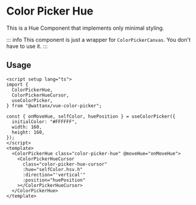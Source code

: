 # Color Picker Hue

This is a Hue Component that implements only minimal styling.

::: info
This component is just a wrapper for `ColorPickerCanvas`.
You don't have to use it.
:::

## Usage

```vue
<script setup lang="ts">
import {
  ColorPickerHue,
  ColorPickerHueCursor,
  useColorPicker,
} from "@wattanx/vue-color-picker";

const { onMoveHue, selfColor, huePosition } = useColorPicker({
  initialColor: "#FFFFFF",
  width: 160,
  height: 160,
});
</script>
<template>
  <ColorPickerHue class="color-picker-hue" @moveHue="onMoveHue">
    <ColorPickerHueCursor
      class="color-picker-hue-cursor"
      :hue="selfColor.hsv.h"
      :direction="'vertical'"
      :position="huePosition"
    ></ColorPickerHueCursor>
  </ColorPickerHue>
</template>
```
